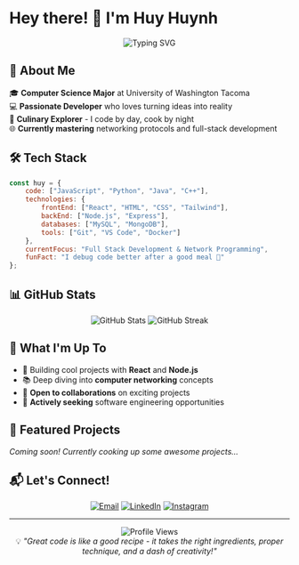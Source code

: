 # Hey there! 👋 I'm Huy Huynh

<div align="center">
  <img src="https://readme-typing-svg.herokuapp.com?font=Fira+Code&pause=1000&color=36BCF7&width=435&lines=Computer+Science+Student+%40UWT;Full+Stack+Developer;Always+Learning+Something+New!" alt="Typing SVG" />
</div>

## 🚀 About Me

🎓 **Computer Science Major** at University of Washington Tacoma  
💻 **Passionate Developer** who loves turning ideas into reality  
🍳 **Culinary Explorer** - I code by day, cook by night  
🌐 **Currently mastering** networking protocols and full-stack development  

## 🛠️ Tech Stack

```javascript
const huy = {
    code: ["JavaScript", "Python", "Java", "C++"],
    technologies: {
        frontEnd: ["React", "HTML", "CSS", "Tailwind"],
        backEnd: ["Node.js", "Express"],
        databases: ["MySQL", "MongoDB"],
        tools: ["Git", "VS Code", "Docker"]
    },
    currentFocus: "Full Stack Development & Network Programming",
    funFact: "I debug code better after a good meal 🍜"
};
```

## 📊 GitHub Stats

<div align="center">
  <img src="https://github-readme-stats.vercel.app/api?username=HuyHuynh2k2&show_icons=true&theme=tokyonight" alt="GitHub Stats" />
  <img src="https://github-readme-streak-stats.herokuapp.com/?user=HuyHuynh2k2&theme=tokyonight" alt="GitHub Streak" />
</div>

## 🎯 What I'm Up To

- 🔭 Building cool projects with **React** and **Node.js**
- 📚 Deep diving into **computer networking** concepts
- 🤝 **Open to collaborations** on exciting projects
- 💼 **Actively seeking** software engineering opportunities

## 🌟 Featured Projects

*Coming soon! Currently cooking up some awesome projects...*

## 📬 Let's Connect!

<div align="center">
  
[![Email](https://img.shields.io/badge/Email-D14836?style=for-the-badge&logo=gmail&logoColor=white)](mailto:huynhlonghuy.work@gmail.com)
[![LinkedIn](https://img.shields.io/badge/LinkedIn-0077B5?style=for-the-badge&logo=linkedin&logoColor=white)](https://linkedin.com/in/your-profile)
[![Instagram](https://img.shields.io/badge/Instagram-E4405F?style=for-the-badge&logo=instagram&logoColor=white)](https://instagram.com/longhuy_20)

</div>

---

<div align="center">
  <img src="https://komarev.com/ghpvc/?username=HuyHuynh2k2&color=blueviolet&style=flat-square&label=Profile+Views" alt="Profile Views" />
</div>

<div align="center">
  💡 <em>"Great code is like a good recipe - it takes the right ingredients, proper technique, and a dash of creativity!"</em>
</div>

<!---
HuyHuynh2k2/HuyHuynh2k2 is a ✨ special ✨ repository because its `README.md` (this file) appears on your GitHub profile.
You can click the Preview link to take a look at your changes.
--->
